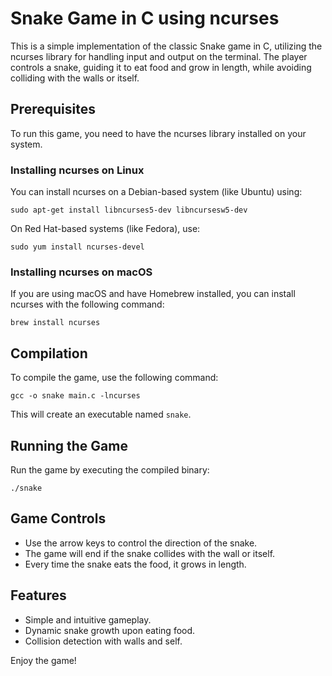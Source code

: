 # Snake Game in C using ncurses

This is a simple implementation of the classic Snake game in C, utilizing the ncurses library for handling input and output on the terminal. The player controls a snake, guiding it to eat food and grow in length, while avoiding colliding with the walls or itself.

## Prerequisites

To run this game, you need to have the ncurses library installed on your system. 

### Installing ncurses on Linux

You can install ncurses on a Debian-based system (like Ubuntu) using:

```
sudo apt-get install libncurses5-dev libncursesw5-dev
```

On Red Hat-based systems (like Fedora), use:

```
sudo yum install ncurses-devel
```

### Installing ncurses on macOS

If you are using macOS and have Homebrew installed, you can install ncurses with the following command:

```
brew install ncurses
```

## Compilation

To compile the game, use the following command:

```
gcc -o snake main.c -lncurses 
```

This will create an executable named `snake`.

## Running the Game

Run the game by executing the compiled binary:

```
./snake
```

## Game Controls

- Use the arrow keys to control the direction of the snake.
- The game will end if the snake collides with the wall or itself.
- Every time the snake eats the food, it grows in length.

## Features

- Simple and intuitive gameplay.
- Dynamic snake growth upon eating food.
- Collision detection with walls and self.

Enjoy the game!
